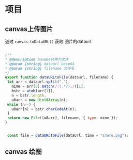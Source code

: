 # 项目

## canvas上传图片

通过 `canvas.toDataURL()` 获取 图片的dataurl

 ```js
 
/**
 * @description base64转换为文件
 * @param {string} dataurl base64
 * @param {string} filename 文件名
 */
export function dataURLtoFile(dataurl, filename) {
  let arr = dataurl.split(","),
    mime = arr[0].match(/:(.*?);/)[1],
    bstr = atob(arr[1]),
    n = bstr.length,
    u8arr = new Uint8Array(n);
  while (n--) {
    u8arr[n] = bstr.charCodeAt(n);
  }
  return new File([u8arr], filename, { type: mime });
}
 ```

```js

 const file = dataURLtoFile(dataUrl, time + "share.png");

 ```

## canvas 绘图
 
